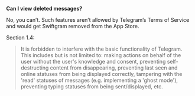 **Can I view deleted messages?**

No, you can’t. Such features aren’t allowed by Telegram’s Terms of Service and would get Swiftgram removed from the App Store.

Section 1.4:
> It is forbidden to interfere with the basic functionality of Telegram. This includes but is not limited to: making actions on behalf of the user without the user's knowledge and consent, preventing self-destructing content from disappearing, preventing last seen and online statuses from being displayed correctly, tampering with the 'read' statuses of messages (e.g. implementing a 'ghost mode'), preventing typing statuses from being sent/displayed, etc.
